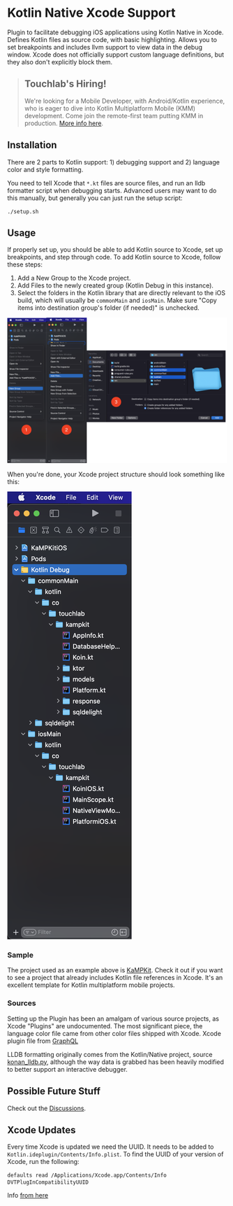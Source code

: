 # Kotlin Native Xcode Support

Plugin to facilitate debugging iOS applications using Kotlin Native in Xcode. Defines Kotlin files as source code, with basic highlighting. Allows you to set breakpoints and includes llvm support to view data in the debug window. Xcode does not officially support custom language definitions, but they also don't explicitly block them.


> ## Touchlab's Hiring!
>
> We're looking for a Mobile Developer, with Android/Kotlin experience, who is eager to dive into Kotlin Multiplatform Mobile (KMM) development. Come join the remote-first team putting KMM in production. [More info here](https://go.touchlab.co/careers-gh).


## Installation

There are 2 parts to Kotlin support: 1) debugging support and 2) language color and style formatting.

You need to tell Xcode that `*.kt` files are source files, and run an lldb formatter script when debugging starts. Advanced users may want to do this manually, but generally you can just run the setup script:

```
./setup.sh
```

## Usage

If properly set up, you should be able to add Kotlin source to Xcode, set up breakpoints, and step through code. To add Kotlin source to Xcode, follow these steps:

1. Add a New Group to the Xcode project.
2. Add Files to the newly created group (Kotlin Debug in this instance).
3. Select the folders in the Kotlin library that are directly relevant to the iOS build, which will usually be `commonMain` and `iosMain`. Make sure "Copy items into destination group's folder (if needed)" is unchecked.

![](images/XcodeKotlinFileReferencesSteps.png)

When you're done, your Xcode project structure should look something like this:

![](images/final.png)

### Sample

The project used as an example above is [KaMPKit](https://github.com/touchlab/KaMPKit/). Check it out if you want to see a project that already includes Kotlin file references in Xcode. It's an excellent template for Kotlin multiplatform mobile projects.

### Sources

Setting up the Plugin has been an amalgam of various source projects, as Xcode "Plugins" are undocumented. The most significant piece, the language color file came from other color files shipped with Xcode. Xcode plugin file from [GraphQL](https://github.com/apollographql/xcode-graphql/blob/master/GraphQL.ideplugin/Contents/Resources/GraphQL.xcplugindata)

LLDB formatting originally comes from the Kotlin/Native project, source [konan_lldb.py](https://github.com/JetBrains/kotlin-native/blob/dbb162a4b523071f31913e888e212df344a1b61e/llvmDebugInfoC/src/scripts/konan_lldb.py), although the way data is grabbed has been heavily modified to better support an interactive debugger.

## Possible Future Stuff

Check out the [Discussions](https://github.com/touchlab/xcode-kotlin/discussions/).

## Xcode Updates

Every time Xcode is updated we need the UUID. It needs to be added to `Kotlin.ideplugin/Contents/Info.plist`. To find the 
UUID of your version of Xcode, run the following:

```
defaults read /Applications/Xcode.app/Contents/Info DVTPlugInCompatibilityUUID
```

Info [from here](https://www.mokacoding.com/blog/xcode-plugins-update/)
